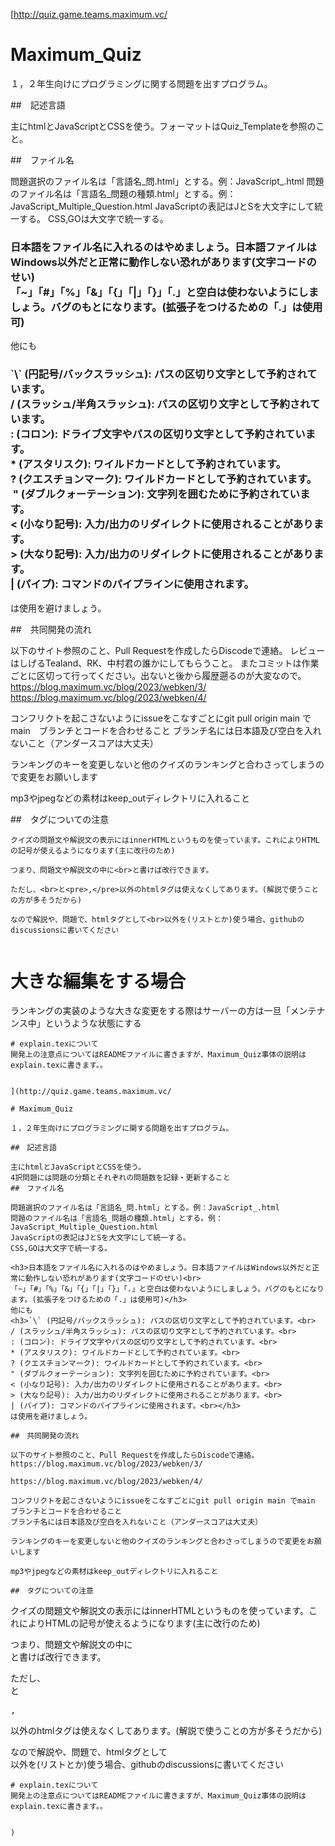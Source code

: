 [http://quiz.game.teams.maximum.vc/

# Maximum_Quiz

１，２年生向けにプログラミングに関する問題を出すプログラム。

##　記述言語

主にhtmlとJavaScriptとCSSを使う。フォーマットはQuiz_Templateを参照のこと。

##　ファイル名

問題選択のファイル名は「言語名_問.html」とする。例：JavaScript_.html
問題のファイル名は「言語名_問題の種類.html」とする。例：JavaScript_Multiple_Question.html
JavaScriptの表記はJとSを大文字にして統一する。
CSS,GOは大文字で統一する。

<h3>日本語をファイル名に入れるのはやめましょう。日本語ファイルはWindows以外だと正常に動作しない恐れがあります(文字コードのせい)<br>
「~」「#」「%」「&」「{」「|」「}」「.」と空白は使わないようにしましょう。バグのもとになります。(拡張子をつけるための「.」は使用可)</h3>
他にも
<h3>`\` (円記号/バックスラッシュ): パスの区切り文字として予約されています。﻿<br>
/ (スラッシュ/半角スラッシュ): パスの区切り文字として予約されています。<br>
: (コロン): ドライブ文字やパスの区切り文字として予約されています。﻿<br>
* (アスタリスク): ワイルドカードとして予約されています。﻿<br>
? (クエスチョンマーク): ワイルドカードとして予約されています。<br>﻿
" (ダブルクォーテーション): 文字列を囲むために予約されています。﻿<br>
< (小なり記号): 入力/出力のリダイレクトに使用されることがあります。<br>
> (大なり記号): 入力/出力のリダイレクトに使用されることがあります。<br>
| (パイプ): コマンドのパイプラインに使用されます。<br></h3>
は使用を避けましょう。

##　共同開発の流れ

以下のサイト参照のこと、Pull Requestを作成したらDiscodeで連絡。
レビューはしげるTealand、RK、中村君の誰かにしてもらうこと。
またコミットは作業ごとに区切って行ってください。出ないと後から履歴遡るのが大変なので。
https://blog.maximum.vc/blog/2023/webken/3/
https://blog.maximum.vc/blog/2023/webken/4/

コンフリクトを起こさないようにissueをこなすごとにgit pull origin main でmain　ブランチとコードを合わせること
ブランチ名には日本語及び空白を入れないこと（アンダースコアは大丈夫）

ランキングのキーを変更しないと他のクイズのランキングと合わさってしまうので変更をお願いします

mp3やjpegなどの素材はkeep_outディレクトリに入れること

##　タグについての注意

```
クイズの問題文や解説文の表示にはinnerHTMLというものを使っています。これによりHTMLの記号が使えるようになります(主に改行のため)

つまり、問題文や解説文の中に<br>と書けば改行できます。

ただし、<br>と<pre>,</pre>以外のhtmlタグは使えなくしてあります。(解説で使うことの方が多そうだから)

なので解説や、問題で、htmlタグとして<br>以外を(リストとか)使う場合、githubのdiscussionsに書いてください


```
# 大きな編集をする場合
ランキングの実装のような大きな変更をする際はサーバーの方は一旦「メンテナンス中」というような状態にする


```
# explain.texについて
開発上の注意点についてはREADMEファイルに書きますが、Maximum_Quiz事体の説明はexplain.texに書きます。。


](http://quiz.game.teams.maximum.vc/

# Maximum_Quiz

１，２年生向けにプログラミングに関する問題を出すプログラム。

##　記述言語

主にhtmlとJavaScriptとCSSを使う。
4択問題には問題の分類とそれぞれの問題数を記録・更新すること
##　ファイル名

問題選択のファイル名は「言語名_問.html」とする。例：JavaScript_.html
問題のファイル名は「言語名_問題の種類.html」とする。例：JavaScript_Multiple_Question.html
JavaScriptの表記はJとSを大文字にして統一する。
CSS,GOは大文字で統一する。

<h3>日本語をファイル名に入れるのはやめましょう。日本語ファイルはWindows以外だと正常に動作しない恐れがあります(文字コードのせい)<br>
「~」「#」「%」「&」「{」「|」「}」「.」と空白は使わないようにしましょう。バグのもとになります。(拡張子をつけるための「.」は使用可)</h3>
他にも
<h3>`\` (円記号/バックスラッシュ): パスの区切り文字として予約されています。﻿<br>
/ (スラッシュ/半角スラッシュ): パスの区切り文字として予約されています。<br>
: (コロン): ドライブ文字やパスの区切り文字として予約されています。﻿<br>
* (アスタリスク): ワイルドカードとして予約されています。﻿<br>
? (クエスチョンマーク): ワイルドカードとして予約されています。<br>﻿
" (ダブルクォーテーション): 文字列を囲むために予約されています。﻿<br>
< (小なり記号): 入力/出力のリダイレクトに使用されることがあります。<br>
> (大なり記号): 入力/出力のリダイレクトに使用されることがあります。<br>
| (パイプ): コマンドのパイプラインに使用されます。<br></h3>
は使用を避けましょう。

##　共同開発の流れ

以下のサイト参照のこと、Pull Requestを作成したらDiscodeで連絡。
https://blog.maximum.vc/blog/2023/webken/3/

https://blog.maximum.vc/blog/2023/webken/4/

コンフリクトを起こさないようにissueをこなすごとにgit pull origin main でmain　ブランチとコードを合わせること
ブランチ名には日本語及び空白を入れないこと（アンダースコアは大丈夫）

ランキングのキーを変更しないと他のクイズのランキングと合わさってしまうので変更をお願いします

mp3やjpegなどの素材はkeep_outディレクトリに入れること

##　タグについての注意

```
クイズの問題文や解説文の表示にはinnerHTMLというものを使っています。これによりHTMLの記号が使えるようになります(主に改行のため)

つまり、問題文や解説文の中に<br>と書けば改行できます。

ただし、<br>と<pre>,</pre>以外のhtmlタグは使えなくしてあります。(解説で使うことの方が多そうだから)

なので解説や、問題で、htmlタグとして<br>以外を(リストとか)使う場合、githubのdiscussionsに書いてください


```
# explain.texについて
開発上の注意点についてはREADMEファイルに書きますが、Maximum_Quiz事体の説明はexplain.texに書きます。。


)
